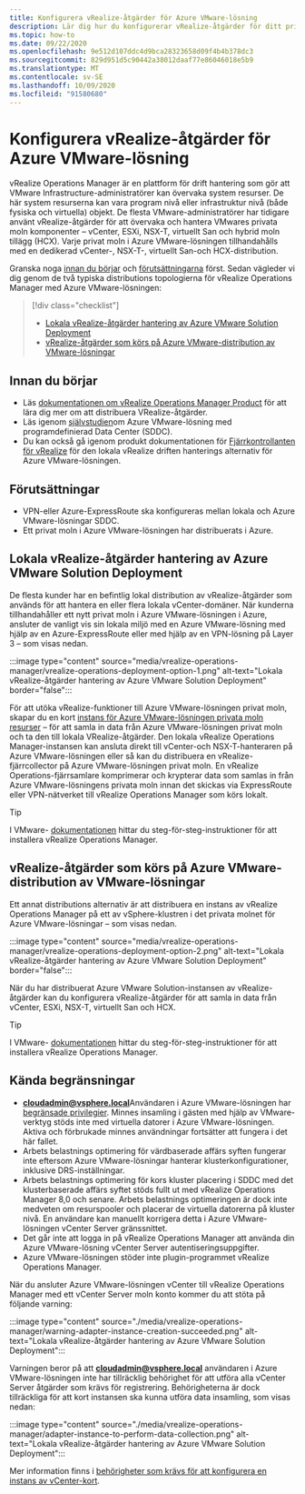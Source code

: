 ```yaml
---
title: Konfigurera vRealize-åtgärder för Azure VMware-lösning
description: Lär dig hur du konfigurerar vRealize-åtgärder för ditt privata moln i Azure VMware-lösningen.
ms.topic: how-to
ms.date: 09/22/2020
ms.openlocfilehash: 9e512d107ddc4d9bca28323658d09f4b4b378dc3
ms.sourcegitcommit: 829d951d5c90442a38012daaf77e86046018e5b9
ms.translationtype: MT
ms.contentlocale: sv-SE
ms.lasthandoff: 10/09/2020
ms.locfileid: "91580680"
---
```

# <a name="set-up-vrealize-operations-for-azure-vmware-solution"></a>Konfigurera vRealize-åtgärder för Azure VMware-lösning


vRealize Operations Manager är en plattform för drift hantering som gör att VMware Infrastructure-administratörer kan övervaka system resurser. De här system resurserna kan vara program nivå eller infrastruktur nivå (både fysiska och virtuella) objekt. De flesta VMware-administratörer har tidigare använt vRealize-åtgärder för att övervaka och hantera VMwares privata moln komponenter – vCenter, ESXi, NSX-T, virtuellt San och hybrid moln tillägg (HCX). Varje privat moln i Azure VMware-lösningen tillhandahålls med en dedikerad vCenter-, NSX-T-, virtuellt San-och HCX-distribution. 

Granska noga [innan du börjar](#before-you-begin) och [förutsättningarna](#prerequisites) först. Sedan vägleder vi dig genom de två typiska distributions topologierna för vRealize Operations Manager med Azure VMware-lösningen:

> [!div class="checklist"]
> * [Lokala vRealize-åtgärder hantering av Azure VMware Solution Deployment](#on-premises-vrealize-operations-managing-azure-vmware-solution-deployment)
> * [vRealize-åtgärder som körs på Azure VMware-distribution av VMware-lösningar](#vrealize-operations-running-on-azure-vmware-solution-deployment)

## <a name="before-you-begin"></a>Innan du börjar
* Läs [dokumentationen om vRealize Operations Manager Product](https://docs.vmware.com/en/vRealize-Operations-Manager/8.1/com.vmware.vcom.vapp.doc/GUID-7FFC61A0-7562-465C-A0DC-46D092533984.html) för att lära dig mer om att distribuera VRealize-åtgärder. 
* Läs igenom [självstudien](tutorial-network-checklist.md)om Azure VMware-lösning med programdefinierad Data Center (SDDC).
* Du kan också gå igenom produkt dokumentationen för [Fjärrkontrollanten för vRealize](https://docs.vmware.com/en/vRealize-Operations-Manager/8.1/com.vmware.vcom.vapp.doc/GUID-263F9219-E801-4383-8A59-E84F3D01ED6B.html) för den lokala vRealize driften hanterings alternativ för Azure VMware-lösningen. 



## <a name="prerequisites"></a>Förutsättningar
* VPN-eller Azure-ExpressRoute ska konfigureras mellan lokala och Azure VMware-lösningar SDDC.
* Ett privat moln i Azure VMware-lösningen har distribuerats i Azure.



## <a name="on-premises-vrealize-operations-managing-azure-vmware-solution-deployment"></a>Lokala vRealize-åtgärder hantering av Azure VMware Solution Deployment
De flesta kunder har en befintlig lokal distribution av vRealize-åtgärder som används för att hantera en eller flera lokala vCenter-domäner. När kunderna tillhandahåller ett nytt privat moln i Azure VMware-lösningen i Azure, ansluter de vanligt vis sin lokala miljö med en Azure VMware-lösning med hjälp av en Azure-ExpressRoute eller med hjälp av en VPN-lösning på Layer 3 – som visas nedan.   

:::image type="content" source="media/vrealize-operations-manager/vrealize-operations-deployment-option-1.png" alt-text="Lokala vRealize-åtgärder hantering av Azure VMware Solution Deployment"  border="false":::

För att utöka vRealize-funktioner till Azure VMware-lösningen privat moln, skapar du en kort [instans för Azure VMware-lösningen privata moln resurser](https://docs.vmware.com/en/vRealize-Operations-Manager/8.1/com.vmware.vcom.config.doc/GUID-640AD750-301E-4D36-8293-1BFEB67E2600.html) – för att samla in data från Azure VMware-lösningen privat moln och ta den till lokala VRealize-åtgärder. Den lokala vRealize Operations Manager-instansen kan ansluta direkt till vCenter-och NSX-T-hanteraren på Azure VMware-lösningen eller så kan du distribuera en vRealize-fjärrcollector på Azure VMware-lösningen privat moln. En vRealize Operations-fjärrsamlare komprimerar och krypterar data som samlas in från Azure VMware-lösningens privata moln innan det skickas via ExpressRoute eller VPN-nätverket till vRealize Operations Manager som körs lokalt. 

> [!TIP]
> I VMware- [dokumentationen](https://docs.vmware.com/en/vRealize-Operations-Manager/8.1/com.vmware.vcom.vapp.doc/GUID-7FFC61A0-7562-465C-A0DC-46D092533984.html) hittar du steg-för-steg-instruktioner för att installera vRealize Operations Manager. 



## <a name="vrealize-operations-running-on-azure-vmware-solution-deployment"></a>vRealize-åtgärder som körs på Azure VMware-distribution av VMware-lösningar

Ett annat distributions alternativ är att distribuera en instans av vRealize Operations Manager på ett av vSphere-klustren i det privata molnet för Azure VMware-lösningar – som visas nedan. 

:::image type="content" source="media/vrealize-operations-manager/vrealize-operations-deployment-option-2.png" alt-text="Lokala vRealize-åtgärder hantering av Azure VMware Solution Deployment" border="false":::

När du har distribuerat Azure VMware Solution-instansen av vRealize-åtgärder kan du konfigurera vRealize-åtgärder för att samla in data från vCenter, ESXi, NSX-T, virtuellt San och HCX. 

> [!TIP]
> I VMware- [dokumentationen](https://docs.vmware.com/en/vRealize-Operations-Manager/8.1/com.vmware.vcom.vapp.doc/GUID-7FFC61A0-7562-465C-A0DC-46D092533984.html) hittar du steg-för-steg-instruktioner för att installera vRealize Operations Manager.


## <a name="known-limitations"></a>Kända begränsningar

- **cloudadmin@vsphere.local**Användaren i Azure VMware-lösningen har [begränsade privilegier](concepts-role-based-access-control.md). Minnes insamling i gästen med hjälp av VMware-verktyg stöds inte med virtuella datorer i Azure VMware-lösningen. Aktiva och förbrukade minnes användningar fortsätter att fungera i det här fallet.
- Arbets belastnings optimering för värdbaserade affärs syften fungerar inte eftersom Azure VMware-lösningar hanterar klusterkonfigurationer, inklusive DRS-inställningar.
- Arbets belastnings optimering för kors kluster placering i SDDC med det klusterbaserade affärs syftet stöds fullt ut med vRealize Operations Manager 8,0 och senare. Arbets belastnings optimeringen är dock inte medveten om resurspooler och placerar de virtuella datorerna på kluster nivå. En användare kan manuellt korrigera detta i Azure VMware-lösningen vCenter Server gränssnittet.
- Det går inte att logga in på vRealize Operations Manager att använda din Azure VMware-lösning vCenter Server autentiseringsuppgifter. 
- Azure VMware-lösningen stöder inte plugin-programmet vRealize Operations Manager.

När du ansluter Azure VMware-lösningen vCenter till vRealize Operations Manager med ett vCenter Server moln konto kommer du att stöta på följande varning:

:::image type="content" source="./media/vrealize-operations-manager/warning-adapter-instance-creation-succeeded.png" alt-text="Lokala vRealize-åtgärder hantering av Azure VMware Solution Deployment":::

Varningen beror på att **cloudadmin@vsphere.local** användaren i Azure VMware-lösningen inte har tillräcklig behörighet för att utföra alla vCenter Server åtgärder som krävs för registrering. Behörigheterna är dock tillräckliga för att kort instansen ska kunna utföra data insamling, som visas nedan:

:::image type="content" source="./media/vrealize-operations-manager/adapter-instance-to-perform-data-collection.png" alt-text="Lokala vRealize-åtgärder hantering av Azure VMware Solution Deployment":::

Mer information finns i [behörigheter som krävs för att konfigurera en instans av vCenter-kort](https://docs.vmware.com/en/vRealize-Operations-Manager/8.1/com.vmware.vcom.core.doc/GUID-3BFFC92A-9902-4CF2-945E-EA453733B426.html).

<!-- LINKS - external -->


<!-- LINKS - internal -->




